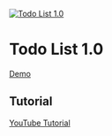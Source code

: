 [![Todo List 1.0](https://i.postimg.cc/pT1y0MWf/Screenshot-2023-04-01-114630.png)](https://www.youtube.com/watch?v=cOUNOi297Mw "Todo List 1.0 Tutorial")

# Todo List 1.0

[Demo](https://chic-pegasus-e21218.netlify.app/)

## Tutorial

[YouTube Tutorial](https://www.youtube.com/watch?v=cOUNOi297Mw)
